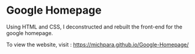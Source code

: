 # **Google Homepage**

Using HTML and CSS, I deconstructed and rebuilt the front-end for the google homepage.

To view the website, visit : https://michpara.github.io/Google-Homepage/